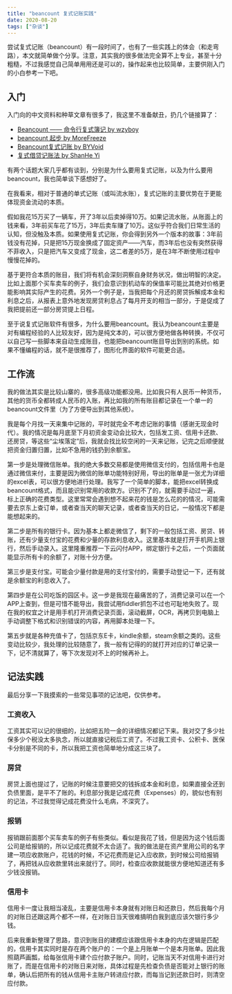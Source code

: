 ```yaml
---
title: "beancount 复式记账实践"
date: 2020-08-20
tags: ["杂谈"]
---
```


尝试复式记账（beancount）有一段时间了，也有了一些实践上的体会（和走弯路），本文就简单做个分享。注意，其实我的很多做法完全算不上专业，甚至十分粗糙，不过我感觉自己简单用用还是可以的，操作起来也比较简单，主要供刚入门的小白参考一下吧。

## 入门

入门向的中文资料和种草文章有很多了，我这里不准备献丑，扔几个链接算了：

- [Beancount —— 命令行复式簿记 by wzyboy](https://wzyboy.im/post/1063.html)
- [beancount 起步 by MoreFreeze](http://morefreeze.github.io/2016/10/beancount-thinking.html)
- [Beancount复式记账 by BYVoid](https://byvoid.com/zhs/blog/beancount-bookkeeping-1/)
- [复式借贷记账法 by ShanHe Yi](https://yishanhe.net/beancount-tutorial-0/)

有两个话题大家几乎都有谈到，分别是为什么要用复式记账，以及为什么要用beancount，我也简单谈下感想好了。

在我看来，相对于普通的单式记账（或叫流水账），复式记账的主要优势在于更能体现资金流动的本质。

假如我花15万买了一辆车，开了3年以后卖掉得10万。如果记流水账，从账面上的钱来看，3年前买车花了15万，3年后卖车赚了10万。这似乎符合我们日常生活的认知，但没触及本质。如果使用复式记账，你会得到另外一个版本的故事：3年前钱没有花掉，只是把15万现金换成了固定资产——汽车，而3年后也没有突然获得不菲收入，只是把汽车又变成了现金，这二者差的5万，是在3年不断使用过程中慢慢花掉的。

基于更符合本质的账目，我们将有机会深刻洞察自身财务状况，做出明智的决定。比如上面那个买车卖车的例子，我们会意识到机动车的保值率可能比其绝对价格更能影响其实际产生的花费。另外一个例子是，当我把每个月还的房贷拆解成本金和利息之后，从报表上意外地发现房贷利息占了每月开支的相当一部分，于是促成了我把提前还一部分房贷提上日程。

至于说复式记账软件有很多，为什么要用beancount。我认为beancount主要是对有编程经验的人比较友好，因为是纯文本的，可以很方便地做各种转换，不仅可以自己写一些脚本来自动生成账目，也能把beancount账目导出到别的系统。如果不懂编程的话，就不是很推荐了，图形化界面的软件可能更合适。

## 工作流

我的做法其实是比较山寨的，很多高级功能都没用。比如我只有人民币一种货币，其他的货币全都转成人民币的入账，再比如我的所有账目都记录在一个单一的beancount文件里（为了方便导出到其他系统）。

我是每个月找一天来集中记账的，平时就完全不考虑记账的事情（感谢无现金时代）。我的情况是每月底至下月初资金变动会比较大，包括发工资、信用卡还款、还房贷，等这些“尘埃落定”后，我就会找比较空闲的一天来记账，记完之后顺便就把资金归置归置，比如不急用的钱扔到余额宝。

第一步是处理微信账单。我的绝大多数交易都是使用微信支付的，包括信用卡也是通过微信来付，主要是因为微信的账单功能特别好用，导出的账单是一张尤为详细的excel表，可以很方便地进行处理。我写了一个简单的脚本，能把excel转换成beancount格式，而且能识别常用的收款方。识别不了的，就需要手动过一遍，标上正确的花费类型。这里常常会遇到想不起来花的钱是怎么花的的情况，可能需要去京东上查订单，或者查当天的聊天记录，或者查当天的日记，一般情况下都是能想起来的。

第二步是所有的银行卡。因为基本上都走微信了，剩下的一般包括工资、房贷、转账，还有少量支付宝的花费和少量的存款利息收入。这里基本就是打开手机网上银行，然后手动录入。这里隆重推荐一下云闪付APP，绑定银行卡之后，一个页面就能显示所有卡的余额了，对账十分方便。

第三步是支付宝。可能会少量付款是用的支付宝付的，需要手动登记一下，还有就是余额宝的利息收入了。

第四步是在公司吃饭的园区卡。这一步是我现在最痛苦的了，消费记录可以在一个APP上查到，但是可惜不能导出，我尝试用fiddler抓包不过也可耻地失败了。现在我的权宜之计是用手机打开消费记录页面，滚动截屏，OCR，再拷贝到电脑上手动调整下格式和识别错误的内容，再用脚本处理一下。

第五步就是各种充值卡了，包括京东E卡，kindle余额，steam余额之类的。这些变动比较少，我处理的比较随意了，我一般有记得的的就打开对应的订单记录一下，记不清就算了，等下次发现对不上的时候再补上。

## 记法实践

最后分享一下我摸索的一些常见事项的记法吧，仅供参考。

### 工资收入

工资其实可以记的很细的，比如把五险一金的详细情况都记下来。我对交了多少社保多少个税没太多执念，所以就直接记税后工资了。不过我工资卡、公积卡、医保卡分别是不同的卡，所以我把工资也简单地分成这三块了。

### 房贷

房贷上面也提过了，记账的时候注意要把交的钱拆成本金和利息，如果直接全还到负债里面，是平不了账的。利息部分我是记成花费（Expenses）的，貌似也有别的记法，不过我觉得记成花费没什么毛病，不深究了。

### 报销

报销跟前面那个买车卖车的例子有些类似。看似是我花了钱，但是因为这个钱后面公司是给报销的，所以记成花费就不太合适了。我的做法是在资产里用公司的名字建一项应收款账户，花钱的时候，不记花费而是记入应收款，到时候公司给报销了，再把钱从应收款里转出来就行了。同时，检查应收款就能很方便地知道还有多少钱没报销。

### 信用卡

信用卡一度让我相当凌乱，主要是信用卡本身就有对账日和还款日，然后我每个月的对账日还跟这两个都不一样，在对账日当天很难搞明白我到底应该欠银行多少钱。

后来我重新整理了思路，意识到账目的建模应该跟信用卡本身的内在逻辑是匹配的，信用卡其实同时是存在两个账户的：一个是上月账单一个是本月账单。因此我照葫芦画瓢，给每张信用卡建个应付款子账户。同时，记账当天不对信用卡进行对账了，而是在信用卡的对账日来对账，具体过程是先检查负债是否能对上银行的账单，确认后把所有的钱从信用卡主账户转进应付款，而每当记到还款日时，则清空应付款。

